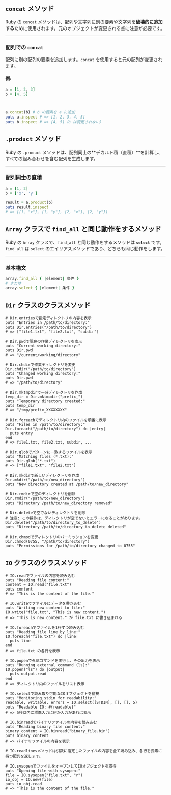 ## `concat` メソッド

Ruby の `concat` メソッドは、配列や文字列に別の要素や文字列を**破壊的に追加する**ために使用されます。元のオブジェクトが変更される点に注意が必要です。

---

### 配列での `concat`

配列に別の配列の要素を追加します。`concat` を使用すると元の配列が変更されます。

#### 例:
```ruby
a = [1, 2, 3]
b = [4, 5]



a.concat(b) # b の要素を a に追加
puts a.inspect # => [1, 2, 3, 4, 5]
puts b.inspect # => [4, 5]（b は変更されない）
```
## `.product` メソッド

Ruby の `.product` メソッドは、配列同士の**デカルト積（直積）**を計算し、すべての組み合わせを含む配列を生成します。

---

### 配列同士の直積
```ruby
a = [1, 2]
b = ['x', 'y']

result = a.product(b)
puts result.inspect
# => [[1, "x"], [1, "y"], [2, "x"], [2, "y"]]

```

## `Array` クラスで `find_all` と同じ動作をするメソッド

Ruby の `Array` クラスで、`find_all` と同じ動作をするメソッドは **`select`** です。`find_all` は `select` のエイリアスメソッドであり、どちらも同じ動作をします。

---

### 基本構文

```ruby
array.find_all { |element| 条件 }
# または
array.select { |element| 条件 }
```

## `Dir` クラスのクラスメソッド
```
# Dir.entriesで指定ディレクトリの内容を表示
puts "Entries in /path/to/directory:"
puts Dir.entries("/path/to/directory")
# => ["file1.txt", "file2.txt", "subdir"]

# Dir.pwdで現在の作業ディレクトリを表示
puts "Current working directory:"
puts Dir.pwd
# => "/current/working/directory"

# Dir.chdirで作業ディレクトリを変更
Dir.chdir("/path/to/directory")
puts "Changed working directory:"
puts Dir.pwd
# => "/path/to/directory"

# Dir.mktmpdirで一時ディレクトリを作成
temp_dir = Dir.mktmpdir("prefix_")
puts "Temporary directory created:"
puts temp_dir
# => "/tmp/prefix_XXXXXXXX"

# Dir.foreachでディレクトリ内のファイルを順番に表示
puts "Files in /path/to/directory:"
Dir.foreach("/path/to/directory") do |entry|
  puts entry
end
# => file1.txt, file2.txt, subdir, ...

# Dir.globでパターンに一致するファイルを表示
puts "Matching files (*.txt):"
puts Dir.glob("*.txt")
# => ["file1.txt", "file2.txt"]

# Dir.mkdirで新しいディレクトリを作成
Dir.mkdir("/path/to/new_directory")
puts "New directory created at /path/to/new_directory"

# Dir.rmdirで空のディレクトリを削除
Dir.rmdir("/path/to/new_directory")
puts "Directory /path/to/new_directory removed"

# Dir.deleteで空でないディレクトリを削除
# 注意: この操作は、ディレクトリが空でないとエラーになることがあります。
Dir.delete("/path/to/directory_to_delete")
puts "Directory /path/to/directory_to_delete deleted"

# Dir.chmodでディレクトリのパーミッションを変更
Dir.chmod(0755, "/path/to/directory")
puts "Permissions for /path/to/directory changed to 0755"
```
## `IO` クラスのクラスメソッド
```
# IO.readでファイルの内容を読み込む
puts "Reading file content:"
content = IO.read("file.txt")
puts content
# => "This is the content of the file."

# IO.writeでファイルにデータを書き込む
puts "Writing new content to file:"
IO.write("file.txt", "This is new content.")
# => "This is new content." が file.txt に書き込まれる

# IO.foreachでファイルを1行ずつ読み込む
puts "Reading file line by line:"
IO.foreach("file.txt") do |line|
  puts line
end
# => file.txt の各行を表示

# IO.popenで外部コマンドを実行し、その出力を表示
puts "Running external command (ls):"
IO.popen("ls") do |output|
  puts output.read
end
# => ディレクトリ内のファイルをリスト表示

# IO.selectで読み取り可能なIOオブジェクトを監視
puts "Monitoring stdin for readability:"
readable, writable, errors = IO.select([STDIN], [], [], 5)
puts "Readable IO: #{readable}"
# => 5秒以内に標準入力に何か入力があれば表示

# IO.binreadでバイナリファイルの内容を読み込む
puts "Reading binary file content:"
binary_content = IO.binread("binary_file.bin")
puts binary_content
# => バイナリファイルの内容を表示

# IO.readlinesメソッドは引数に指定したファイルの内容を全て読み込み、各行を要素に持つ配列を返します。

# IO.sysopenでファイルをオープンしてIOオブジェクトを取得
puts "Opening file with sysopen:"
file = IO.sysopen("file.txt", "r")
io_obj = IO.new(file)
puts io_obj.read
# => "This is the content of the file."
```
